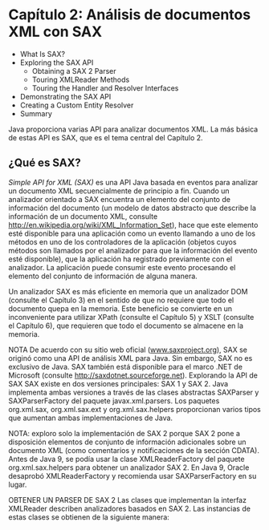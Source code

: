 # Capítulo 2: Análisis de documentos XML con SAX

* What Is SAX?
* Exploring the SAX API
   * Obtaining a SAX 2 Parser
   * Touring XMLReader Methods
   * Touring the Handler and Resolver Interfaces
* Demonstrating the SAX API
* Creating a Custom Entity Resolver
* Summary

Java proporciona varias API para analizar documentos XML. La más básica de estas API es SAX, que es el tema central del Capítulo 2.

## ¿Qué es SAX?

*Simple API for XML (SAX)* es una API Java basada en eventos para analizar un documento XML secuencialmente de principio a fin. Cuando un analizador orientado a SAX encuentra un elemento del conjunto de información del documento (un modelo de datos abstracto que describe la información de un documento XML, consulte http://en.wikipedia.org/wiki/XML_Information_Set), hace que este elemento esté disponible para una aplicación como un evento llamando a uno de los métodos en uno de los controladores de la aplicación (objetos cuyos métodos son llamados por el analizador para que la información del evento esté disponible), que la aplicación ha registrado previamente con el analizador. La aplicación puede consumir este evento procesando el elemento del conjunto de información de alguna manera.

Un analizador SAX es más eficiente en memoria que un analizador DOM (consulte el Capítulo 3) en el sentido de que no requiere que todo el documento quepa en la memoria. Este beneficio se convierte en un inconveniente para utilizar XPath (consulte el Capítulo 5) y XSLT (consulte el Capítulo 6), que requieren que todo el documento se almacene en la memoria.

NOTA De acuerdo con su sitio web oficial (www.saxproject.org), SAX se originó como una API de análisis XML para Java. Sin embargo, SAX no es exclusivo de Java. SAX también está disponible para el marco .NET de Microsoft (consulte http://saxdotnet.sourceforge.net).
Explorando la API de SAX
SAX existe en dos versiones principales: SAX 1 y SAX 2. Java implementa ambas versiones a través de las clases abstractas SAXParser y SAXParserFactory del paquete javax.xml.parsers. Los paquetes org.xml.sax, org.xml.sax.ext y org.xml.sax.helpers proporcionan varios tipos que aumentan ambas implementaciones de Java.

NOTA: exploro solo la implementación de SAX 2 porque SAX 2 pone a disposición elementos de conjunto de información adicionales sobre un documento XML (como comentarios y notificaciones de la sección CDATA).
Antes de Java 9, se podía usar la clase XMLReaderFactory del paquete org.xml.sax.helpers para obtener un analizador SAX 2. En Java 9, Oracle desaprobó XMLReaderFactory y recomienda usar SAXParserFactory en su lugar.

OBTENER UN PARSER DE SAX 2
Las clases que implementan la interfaz XMLReader describen analizadores basados ​​en SAX 2. Las instancias de estas clases se obtienen de la siguiente manera:
